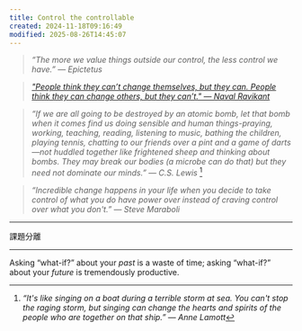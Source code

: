 ```yaml
---
title: Control the controllable
created: 2024-11-18T09:16:49
modified: 2025-08-26T14:45:07
---
```


> _“The more we value things outside our control, the less control we have.” ― Epictetus_

> _["People think they can’t change themselves, but they can. People think they can change others, but they can’t." — Naval Ravikant](https://x.com/naval/status/1505645454754672644)_

> _“If we are all going to be destroyed by an atomic bomb, let that bomb when it comes find us doing sensible and human things-praying, working, teaching, reading, listening to music, bathing the children, playing tennis, chatting to our friends over a pint and a game of darts—not huddled together like frightened sheep and thinking about bombs. They may break our bodies (a microbe can do that) but they need not dominate our minds.” — C.S. Lewis_ [^1]

> _“Incredible change happens in your life when you decide to take control of what you do have power over instead of craving control over what you don't.” — Steve Maraboli_

---

課題分離

---

Asking “what-if?” about your _past_ is a waste of time; asking “what-if?” about your _future_ is tremendously productive.

[^1]: _“It's like singing on a boat during a terrible storm at sea. You can't stop the raging storm, but singing can change the hearts and spirits of the people who are together on that ship.” — Anne Lamott_

